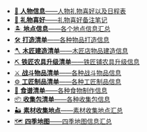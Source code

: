 
<div class="grid cards" markdown>

- [🧑  __人物信息__——人物礼物喜好以及日程表](character/index.md)
- [🎁  __礼物喜好__——礼物喜好备注笔记](gift.md)
- [🏝️  __地点信息__——各个地点信息汇总](place.md)
- [🛠️  __打造清单__——各种物品打造信息](build.md)
- [🪓  __木匠建造清单__——木匠店物品建造信息](carpenter.md)
- [⛏️  __铁匠农具升级清单__——铁匠铺农具升级信息](blacksmith.md)
- [⚔️  __战斗物品清单__——各种战斗物品信息](battle.md)
- [⚙️  __工匠制品清单__——各种工匠制品信息](craftsman.md)
- [📝  __食谱清单__——各种食物制作信息](recipe.md)
- [📦  __收集包清单__——各种收集包信息](collect.md)
- [🏜️  __素材收集地点__——素材收集地点汇总](material.md)
- [🗺️  __四季地图__——四季地图信息汇总](season_map/index.md)

</div>
